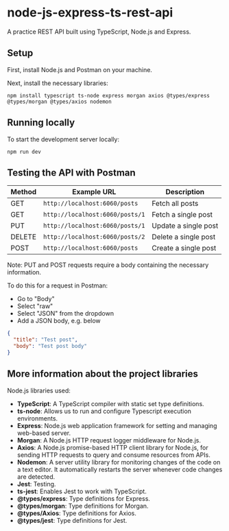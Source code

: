 # node-js-express-ts-rest-api

A practice REST API built using TypeScript, Node.js and Express.

## Setup

First, install Node.js and Postman on your machine.

Next, install the necessary libraries:

```shell
npm install typescript ts-node express morgan axios @types/express @types/morgan @types/axios nodemon
```

## Running locally

To start the development server locally:

```shell
npm run dev
```

## Testing the API with Postman

| Method | Example URL                     | Description          |
| ------ | ------------------------------- | -------------------- |
| GET    | `http://localhost:6060/posts`   | Fetch all posts      |
| GET    | `http://localhost:6060/posts/1` | Fetch a single post  |
| PUT    | `http://localhost:6060/posts/1` | Update a single post |
| DELETE | `http://localhost:6060/posts/2` | Delete a single post |
| POST   | `http://localhost:6060/posts`   | Create a single post |

Note: PUT and POST requests require a body containing the necessary information.

To do this for a request in Postman:

- Go to "Body"
- Select "raw"
- Select "JSON" from the dropdown
- Add a JSON body, e.g. below

```json
{
  "title": "Test post",
  "body": "Test post body"
}
```

## More information about the project libraries

Node.js libraries used:

- <b>TypeScript</b>: A TypeScript compiler with static set type definitions.
- <b>ts-node</b>: Allows us to run and configure Typescript execution environments.
- <b>Express</b>: Node.js web application framework for setting and managing web-based server.
- <b>Morgan</b>: A Node.js HTTP request logger middleware for Node.js.
- <b>Axios</b>: A Node.js promise-based HTTP client library for Node.js, for sending HTTP requests to query and consume resources from APIs.
- <b>Nodemon</b>: A server utility library for monitoring changes of the code on a text editor. It automatically restarts the server whenever code changes are detected.
- <b>Jest</b>: Testing.
- <b>ts-jest</b>: Enables Jest to work with TypeScript.
- <b>@types/express</b>: Type definitions for Express.
- <b>@types/morgan</b>: Type definitions for Morgan.
- <b>@types/Axios</b>: Type definitions for Axios.
- <b>@types/jest</b>: Type definitions for Jest.
